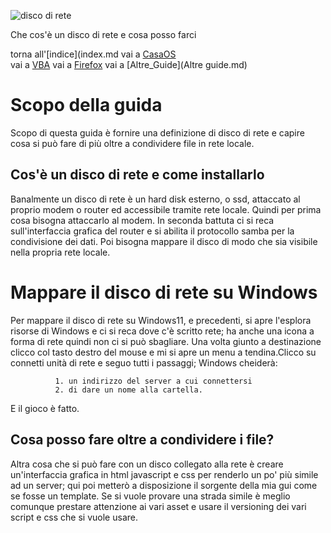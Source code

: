 
![disco di rete](https://www.macitynet.it/wp-content/uploads/2014/11/DiscoICO.jpg)

Che cos'è un disco di rete e cosa posso farci

torna all'[indice](index.md
vai a [CasaOS](casaos.md)    
vai a [VBA](vba.md)
vai a [Firefox](firefox.md)
vai a [Altre_Guide](Altre guide.md)
# Scopo della guida
Scopo di questa guida è fornire una definizione di disco di rete e capire cosa si può fare di più
oltre a condividere file in rete locale.

## Cos'è un disco di rete e come installarlo
Banalmente un disco di rete è un hard disk esterno, o ssd, attaccato al proprio modem o router ed accessibile
tramite rete locale. Quindi per prima cosa bisogna attaccarlo al modem. In seconda battuta ci si reca sull'interfaccia grafica
del router e si abilita il protocollo samba per la condivisione dei dati. Poi bisogna mappare il disco di modo che sia visibile
nella propria rete locale.

# Mappare il disco di rete su Windows
Per mappare il disco di rete su Windows11, e precedenti, si apre l'esplora risorse di Windows e ci si reca dove c'è scritto
rete; ha anche una icona a forma di rete quindi non ci si può sbagliare. Una volta giunto a destinazione clicco col tasto destro
del mouse e mi si apre un menu a tendina.Clicco su connetti unità di rete e seguo tutti i passaggi; Windows cheiderà:

              1. un indirizzo del server a cui connettersi
              2. di dare un nome alla cartella.

E il gioco è fatto.

## Cosa posso fare oltre a condividere i file?

Altra cosa che si può fare con un disco collegato alla rete è creare un'interfaccia grafica in html javascript e css per renderlo un po' più simile ad un server; qui poi metterò a disposizione il sorgente della mia gui come se fosse un template. Se si vuole provare una strada simile è meglio comunque prestare attenzione ai vari asset e usare il versioning dei vari script e css che si vuole usare.
